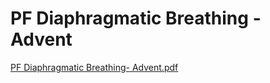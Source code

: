 # PF Diaphragmatic Breathing - Advent

[PF Diaphragmatic Breathing- Advent.pdf](PF%20Diaphragmatic%20Breathing%20-%20Advent%20da864cc4332d410bae40372c4ca97d31/PF_Diaphragmatic_Breathing-_Advent.pdf)